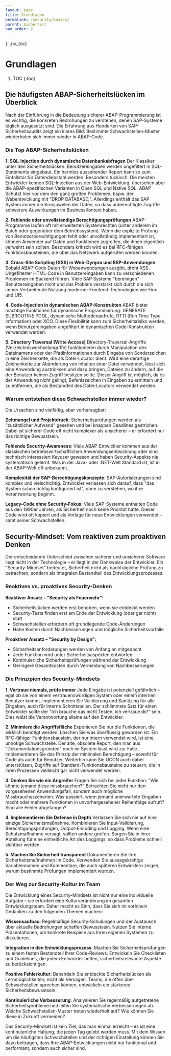 ```yaml
---
layout: page
title: Grundlagen
permalink: /security/basics/
parent: Sicherheit
nav_order: 2
---
```


{: .no_toc}

# Grundlagen

1. TOC
{:toc}  

## Die häufigsten ABAP-Sicherheitslücken im Überblick

Nach der Einführung in die Bedeutung sicherer ABAP-Programmierung ist es wichtig, die konkreten Bedrohungen zu verstehen, denen SAP-Systeme täglich ausgesetzt sind. Die Erfahrung aus Hunderten von SAP-Sicherheitsaudits zeigt ein klares Bild: Bestimmte Schwachstellen-Muster wiederholen sich immer wieder in ABAP-Code.

### Die Top ABAP-Sicherheitslücken

**1. SQL-Injection durch dynamische Datenbankabfragen**
Der Klassiker unter den Sicherheitslücken: Benutzereingaben werden ungefiltert in SQL-Statements eingebaut. Ein harmlos aussehender Report kann so zum Einfallstor für Datendiebstahl werden. Besonders tückisch: Die meisten Entwickler kennen SQL-Injection aus der Web-Entwicklung, übersehen aber die ABAP-spezifischen Varianten in Open SQL und Native SQL. ABAP Schützt hier vor dem den ganz großen Problemen, bspw. der Webentwicklung mit "DROP DATABASE;". Allerdings enthält das SAP System immer die Kronjuwelen der Daten, so dass unberechtigte Zugriffe schwerere Auswirkungen im BusinessKontext haben.

**2. Fehlende oder unvollständige Berechtigungsprüfungen**
ABAP-Programme laufen oft mit erweiterten Systemrechten (unter anderem im Batch oder gegenüber dem Betriebssystem). Wenn die explizite Prüfung von Benutzerberechtigungen fehlt oder unvollständig implementiert ist, können Anwender auf Daten und Funktionen zugreifen, die ihnen eigentlich verwehrt sein sollten. Besonders kritisch wird es bei RFC-fähigen Funktionsbausteinen, die über das Netzwerk aufgerufen werden können.

**3. Cross-Site Scripting (XSS) in Web-Dynpro und BSP-Anwendungen**
Sobald ABAP-Code Daten für Webanwendungen ausgibt, droht XSS. Ungefilterter HTML-Code in Benutzereingaben kann zu verschiedenen Problemen im Backend führen. Viele SAP Systeme "bereinigen" Benutzereingaben nicht und das Problem verstärkt sich durch die sich immer Verbreitende Nutzung moderner Frontend-Technologien wie Fiori und UI5. 

**4. Code-Injection in dynamischen ABAP-Konstrukten**
ABAP bietet mächtige Funktionen für dynamische Programmierung: GENERATE SUBROUTINE POOL, dynamische Methodenaufrufe, RTTI (Run Time Type Information) oder XCO. Diese Flexibilität kann zum Sicherheitsrisiko werden, wenn Benutzereingaben ungefiltert in dynamischen Code-Konstrukten verwendet werden.

**5. Directory Traversal (Write Access)**
Directory-Traversal-Angriffe (Verzeichniswechselangriffe) funktionieren durch Manipulation des Dateinamens oder der Pfadinformationen durch Eingabe von Sonderzeichen in eine Zeichenkette, die als Datei-Locator dient. Wird eine derartige Zeichenkette zur Abänderung von Inhalten einer Datei verwendet, lässt sich eine Anwendung austricksen und dazu bringen, Dateien zu ändern, auf die der Benutzer keinen Zugriff besitzen sollte. Dieser Angriff ist möglich, da es der Anwendung nicht gelingt, Befehlszeichen in Eingaben zu ermitteln und zu entfernen, die als Bestandteil des Datei-Locators verwendet werden.

### Warum entstehen diese Schwachstellen immer wieder?

Die Ursachen sind vielfältig, aber vorhersagbar:

**Zeitmangel und Projektdruck**: Sicherheitsprüfungen werden als "zusätzlicher Aufwand" gesehen und bei knappen Deadlines gestrichen. Dabei ist sicherer Code oft nicht komplexer als unsicherer – er erfordert nur das richtige Bewusstsein.

**Fehlende Security-Awareness**: Viele ABAP-Entwickler kommen aus der klassischen betriebswirtschaftlichen Anwendungsentwicklung oder sind technisch interessiert Keyuser gewesen und haben Security-Aspekte nie systematisch gelernt. Was in der Java- oder .NET-Welt Standard ist, ist in der ABAP-Welt oft unbekannt.

**Komplexität der SAP-Berechtigungskonzepte**: SAP-Autorisierungen sind komplex und vielschichtig. Entwickler verlassen sich darauf, dass "das System schon richtig konfiguriert ist", ohne zu verstehen, wo ihre Verantwortung beginnt.

**Legacy-Code ohne Security-Fokus**: Viele SAP-Systeme enthalten Code aus den 1990er Jahren, als Sicherheit noch keine Priorität hatte. Dieser Code wird oft kopiert und als Vorlage für neue Entwicklungen verwendet – samt seiner Schwachstellen.

## Security-Mindset: Vom reaktiven zum proaktiven Denken

Der entscheidende Unterschied zwischen sicherer und unsicherer Software liegt nicht in der Technologie – er liegt in der Denkweise der Entwickler. Ein "Security-Mindset" bedeutet, Sicherheit nicht als nachträgliche Prüfung zu betrachten, sondern als integralen Bestandteil des Entwicklungsprozesses.

### Reaktives vs. proaktives Security-Denken

**Reaktiver Ansatz – "Security als Feuerwehr":**
- Sicherheitslücken werden erst behoben, wenn sie entdeckt werden
- Security-Tests finden erst am Ende der Entwicklung (oder gar nicht) statt
- Schwachstellen erfordern oft grundlegende Code-Änderungen
- Hohe Kosten durch Nachbesserungen und mögliche Sicherheitsvorfälle

**Proaktiver Ansatz – "Security by Design":**
- Sicherheitsanforderungen werden von Anfang an mitgedacht
- Jede Funktion wird unter Sicherheitsaspekten entworfen
- Kontinuierliche Sicherheitsprüfungen während der Entwicklung
- Geringere Gesamtkosten durch Vermeidung von Nachbesserungen

### Die Prinzipien des Security-Mindsets

**1. Vertraue niemals, prüfe immer**
Jede Eingabe ist potenziell gefährlich – egal ob sie von einem vertrauenswürdigen System oder einem internen Benutzer kommt. Implementieren Sie Validierung und Sanitizing für alle Eingaben, auch für interne Schnittstellen. Der schlimmste Satz für einen Entwickler sollte der "Ich brauche das nicht Testen, ich vertraue dir!" sein. Dies wälzt die Verantwortung alleine auf den Entwickler.

**2. Minimiere die Angriffsfläche**
Exponieren Sie nur die Funktionen, die wirklich benötigt werden, Löschen Sie was überflüssig geworden ist. Ein RFC-fähiger Funktionsbaustein, der nur intern verwendet wird, ist eine unnötige Schwachstelle. Der alte, obsolete Report, den man aus "Dokumentationsgründen" noch im System lässt wird zur Falle. Implementieren Sie das Prinzip der minimalen Berechtigung – sowohl für Code als auch für Benutzer. Weiterhin kann Sie UCON auch dabei unterstützen, Zugriffe auf Standard-Funktionsbausteine zu steuern, die in ihren Prozessen vielleicht gar nicht verwendet werden.

**3. Denken Sie wie ein Angreifer**
Fragen Sie sich bei jeder Funktion: "Wie könnte jemand diese missbrauchen?" Betrachten Sie nicht nur den vorgesehenen Anwendungsfall, sondern auch mögliche Missbrauchsszenarien. Was passiert, wenn jemand unerwartete Eingaben macht oder mehrere Funktionen in unvorhergesehener Reihenfolge aufruft? Sind alle Fehler abgefangen?

**4. Implementieren Sie Defense in Depth**
Verlassen Sie sich nie auf eine einzige Sicherheitsmaßnahme. Kombinieren Sie Input-Validierung, Berechtigungsprüfungen, Output-Encoding und Logging. Wenn eine Schutzmaßnahme versagt, sollten andere greifen. Sorgen Sie in ihrer Abteilung für eine einheitliche Art des Loggings, so dass Probleme schnell sichtbar werden.

**5. Machen Sie Sicherheit transparent**
Dokumentieren Sie Ihre Sicherheitsmaßnahmen im Code. Verwenden Sie aussagekräftige Variablennamen und Kommentare, die auch späteren Entwicklern zeigen, warum bestimmte Prüfungen implementiert wurden.

### Der Weg zur Security-Kultur im Team

Die Entwicklung eines Security-Mindsets ist nicht nur eine individuelle Aufgabe – sie erfordert eine Kulturveränderung im gesamten Entwicklungsteam. Daher macht es Sinn, dass Sie sich im vorhinein Gedanken zu den folgenden Themen machen:

**Wissensaufbau**: Regelmäßige Security-Schulungen und der Austausch über aktuelle Bedrohungen schaffen Bewusstsein. Nutzen Sie interne Präsentationen, um konkrete Beispiele aus Ihren eigenen Systemen zu diskutieren.

**Integration in den Entwicklungsprozess**: Machen Sie Sicherheitsprüfungen zu einem festen Bestandteil Ihrer Code-Reviews. Entwickeln Sie Checklisten und Guidelines, die jedem Entwickler helfen, sicherheitsrelevante Aspekte zu berücksichtigen.

**Positive Fehlerkultur**: Behandeln Sie entdeckte Sicherheitslücken als Lernmöglichkeiten, nicht als Versagen. Teams, die offen über Schwachstellen sprechen können, entwickeln ein stärkeres Sicherheitsbewusstsein.

**Kontinuierliche Verbesserung**: Analysieren Sie regelmäßig aufgetretene Sicherheitsprobleme und leiten Sie systematische Verbesserungen ab. Welche Schwachstellen-Muster treten wiederholt auf? Wie können Sie diese in Zukunft vermeiden?

Das Security-Mindset ist kein Ziel, das man einmal erreicht – es ist eine kontinuierliche Haltung, die jeden Tag gelebt werden muss. Mit dem Wissen um die häufigsten Schwachstellen und der richtigen Einstellung können Sie dazu beitragen, dass Ihre ABAP-Entwicklungen nicht nur funktional und performant, sondern auch sicher sind.